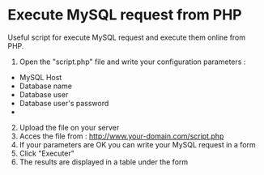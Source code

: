 # Execute MySQL request from PHP
Useful script for execute MySQL request and execute them online from PHP.

1. Open the "script.php" file and write your configuration parameters :
- MySQL Host
- Database name
- Database user
- Database user's password
- 
2. Upload the file on your server
3. Acces the file from : http://www.your-domain.com/script.php
4. If your parameters are OK you can write your MySQL request in a form
5. Click "Executer"
6. The results are displayed in a table under the form
